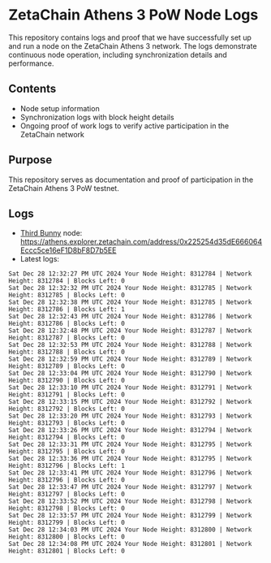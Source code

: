 # ZetaChain Athens 3 PoW Node Logs
This repository contains logs and proof that we have successfully set up and run a node on the ZetaChain Athens 3 network. The logs demonstrate continuous node operation, including synchronization details and performance.

## Contents
- Node setup information
- Synchronization logs with block height details
- Ongoing proof of work logs to verify active participation in the ZetaChain network

## Purpose
This repository serves as documentation and proof of participation in the ZetaChain Athens 3 PoW testnet.

## Logs

- [Third Bunny](https://thirdbunny.xyz/) node: https://athens.explorer.zetachain.com/address/0x225254d35dE666064Eccc5ce16eF1D8bF8D7b5EE
- Latest logs:
```
Sat Dec 28 12:32:27 PM UTC 2024 Your Node Height: 8312784 | Network Height: 8312784 | Blocks Left: 0
Sat Dec 28 12:32:32 PM UTC 2024 Your Node Height: 8312785 | Network Height: 8312785 | Blocks Left: 0
Sat Dec 28 12:32:38 PM UTC 2024 Your Node Height: 8312785 | Network Height: 8312786 | Blocks Left: 1
Sat Dec 28 12:32:43 PM UTC 2024 Your Node Height: 8312786 | Network Height: 8312786 | Blocks Left: 0
Sat Dec 28 12:32:48 PM UTC 2024 Your Node Height: 8312787 | Network Height: 8312787 | Blocks Left: 0
Sat Dec 28 12:32:53 PM UTC 2024 Your Node Height: 8312788 | Network Height: 8312788 | Blocks Left: 0
Sat Dec 28 12:32:59 PM UTC 2024 Your Node Height: 8312789 | Network Height: 8312789 | Blocks Left: 0
Sat Dec 28 12:33:04 PM UTC 2024 Your Node Height: 8312790 | Network Height: 8312790 | Blocks Left: 0
Sat Dec 28 12:33:10 PM UTC 2024 Your Node Height: 8312791 | Network Height: 8312791 | Blocks Left: 0
Sat Dec 28 12:33:15 PM UTC 2024 Your Node Height: 8312792 | Network Height: 8312792 | Blocks Left: 0
Sat Dec 28 12:33:20 PM UTC 2024 Your Node Height: 8312793 | Network Height: 8312793 | Blocks Left: 0
Sat Dec 28 12:33:26 PM UTC 2024 Your Node Height: 8312794 | Network Height: 8312794 | Blocks Left: 0
Sat Dec 28 12:33:31 PM UTC 2024 Your Node Height: 8312795 | Network Height: 8312795 | Blocks Left: 0
Sat Dec 28 12:33:36 PM UTC 2024 Your Node Height: 8312795 | Network Height: 8312796 | Blocks Left: 1
Sat Dec 28 12:33:41 PM UTC 2024 Your Node Height: 8312796 | Network Height: 8312796 | Blocks Left: 0
Sat Dec 28 12:33:47 PM UTC 2024 Your Node Height: 8312797 | Network Height: 8312797 | Blocks Left: 0
Sat Dec 28 12:33:52 PM UTC 2024 Your Node Height: 8312798 | Network Height: 8312798 | Blocks Left: 0
Sat Dec 28 12:33:57 PM UTC 2024 Your Node Height: 8312799 | Network Height: 8312799 | Blocks Left: 0
Sat Dec 28 12:34:03 PM UTC 2024 Your Node Height: 8312800 | Network Height: 8312800 | Blocks Left: 0
Sat Dec 28 12:34:08 PM UTC 2024 Your Node Height: 8312801 | Network Height: 8312801 | Blocks Left: 0
```
